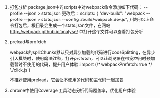 1. 打包分析
  package.json中的scripts中对webpack命令添加如下代码：
  --profile --json > stats.json
  更改后：
  scripts: {
    "dev-build": "webpack --profile --json > stats.json --config ./build/webpack.dev.js",
  }
  使用以上命令打包后，根目录会生成一个stats.json文件，在网站 http://webpack.github.io/analyse/ 中打开这个文件可以查看打包分析

2. preload与profetch

    webpack的splitChunks默认只对异步加载的代码进行codeSplitting，在异步引入模块时，使用魔法注释，打开profetch，可以让浏览器在带宽空闲时预加载暂时不使用的代码，提升用户体验:
    import (/* webpackPrefetch: true */ './click.js')

    不推荐使用preload，它会让不使用的代码和主代码一起加载

3. chrome中使用Coverage 工具动态分析代码覆盖率，优化用户体验

